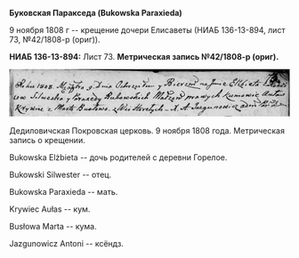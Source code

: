 **Буковская Паракседа (Bukowska Paraxieda)**

9 ноября 1808 г -- крещение дочери Елисаветы (НИАБ 136-13-894, лист 73,
№42/1808-р (ориг)).

**НИАБ 136-13-894:** Лист 73. **Метрическая запись №42/1808-р (ориг).**

![](./media/f5d937ff339fe91172db422733ac32836df3daa7.png)

Дедиловичская Покровская церковь. 9 ноября 1808 года. Метрическая запись
о крещении.

Bukowska Elżbieta -- дочь родителей с деревни Горелое.

Bukowski Silwester -- отец.

Bukowska Paraxieda -- мать.

Krywiec Aułas -- кум.

Busłowa Marta -- кума.

Jazgunowicz Antoni -- ксёндз.
